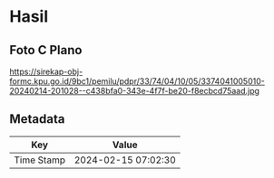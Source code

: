 # Hasil

## Foto C Plano

https://sirekap-obj-formc.kpu.go.id/9bc1/pemilu/pdpr/33/74/04/10/05/3374041005010-20240214-201028--c438bfa0-343e-4f7f-be20-f8ecbcd75aad.jpg


## Metadata

| Key        | Value               |
| ---------- | ------------------- |
| Time Stamp | 2024-02-15 07:02:30 |



